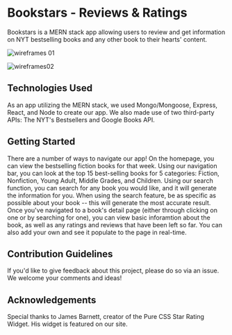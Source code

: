 # Bookstars - Reviews & Ratings
Bookstars is a MERN stack app allowing users to review and get information on NYT bestselling books and any other book to their hearts' content. 

![wireframes 01](https://user-images.githubusercontent.com/81989356/122264605-b6661080-cea5-11eb-9faf-656afe7321f2.png)

![wireframes02](https://user-images.githubusercontent.com/81989356/122264619-b9610100-cea5-11eb-90bb-05ac39e2d715.png)

## Technologies Used 
As an app utilizing the MERN stack, we used Mongo/Mongoose, Express, React, and Node to create our app.  We also made use of two third-party APIs: The NYT's Bestsellers and Google Books API.

## Getting Started
There are a number of ways to navigate our app! On the homepage, you can view the bestselling fiction books for that week.  Using our navigation bar, you can look at the top 15 best-selling books for 5 categories: Fiction, Nonfiction, Young Adult, Middle Grades, and Children.
Using our search function, you can search for any book you would like, and it will generate the information for you.  When using the search feature, be as specific as possible about your book -- this will generate the most accurate result.
Once you've navigated to a book's detail page (either through clicking on one or by searching for one), you can view basic inforamtion about the book, as well as any ratings and reviews that have been left so far. You can also add your own and see it populate to the page in real-time.

## Contribution Guidelines
If you'd like to give feedback about this project, please do so via an issue.  We welcome your comments and ideas!

## Acknowledgements
Special thanks to James Barnett, creator of the Pure CSS Star Rating Widget. His widget is featured on our site.